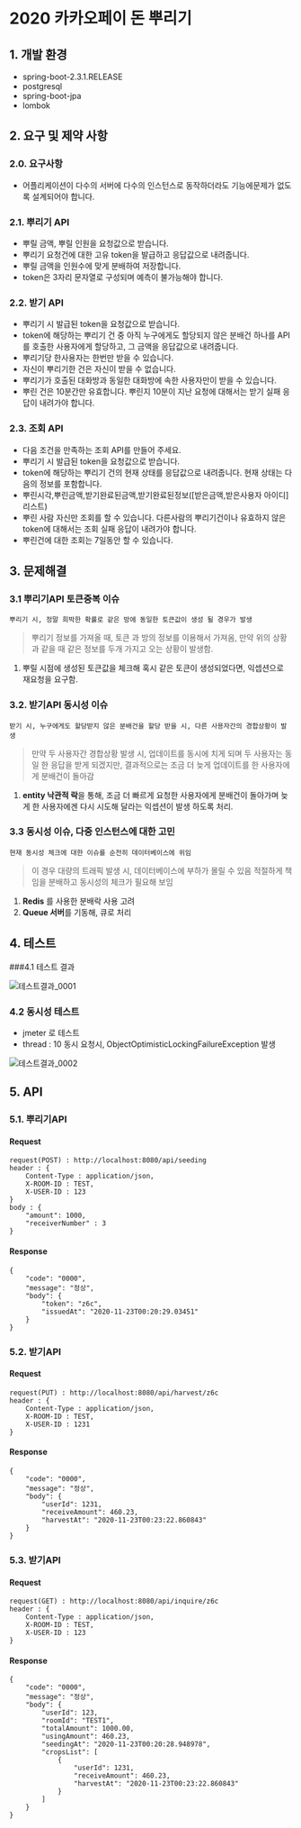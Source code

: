 # 2020 카카오페이 돈 뿌리기 

## 1. 개발 환경
* spring-boot-2.3.1.RELEASE
* postgresql
* spring-boot-jpa
* lombok


## 2. 요구 및 제약 사항
### 2.0. 요구사항
* 어플리케이션이 다수의 서버에 다수의 인스턴스로 동작하더라도 기능에문제가 없도록 설계되어야 합니다.

### 2.1. 뿌리기 API
* 뿌릴 금액, 뿌릴 인원을 요청값으로 받습니다.
* 뿌리기 요청건에 대한 고유 token을 발급하고 응답값으로 내려줍니다.
* 뿌릴 금액을 인원수에 맞게 분배하여 저장합니다.
* token은 3자리 문자열로 구성되며 예측이 불가능해야 합니다. 

### 2.2. 받기 API
* 뿌리기 시 발급된 token을 요청값으로 받습니다.
* token에 해당하는 뿌리기 건 중 아직 누구에게도 할당되지 않은 분배건 하나를
API를 호출한 사용자에게 할당하고, 그 금액을 응답값으로 내려줍니다.
* 뿌리기당 한사용자는 한번만 받을 수 있습니다.
* 자신이 뿌리기한 건은 자신이 받을 수 없습니다.
* 뿌리기가 호출된 대화방과 동일한 대화방에 속한 사용자만이 받을 수
있습니다.
* 뿌린 건은 10분간만 유효합니다. 뿌린지 10분이 지난 요청에 대해서는 받기
실패 응답이 내려가야 합니다.
 
### 2.3. 조회 API
* 다음 조건을 만족하는 조회 API를 만들어 주세요.
* 뿌리기 시 발급된 token을 요청값으로 받습니다.
* token에 해당하는 뿌리기 건의 현재 상태를 응답값으로 내려줍니다. 현재
상태는 다음의 정보를 포함합니다.
* 뿌린시각,뿌린금액,받기완료된금액,받기완료된정보([받은금액,받은사용자 아이디] 리스트)
* 뿌린 사람 자신만 조회를 할 수 있습니다. 다른사람의 뿌리기건이나 유효하지
않은 token에 대해서는 조회 실패 응답이 내려가야 합니다.
* 뿌린건에 대한 조회는 7일동안 할 수 있습니다. 


## 3. 문제해결
### 3.1 뿌리기API 토큰중복 이슈
~~~
뿌리기 시, 정말 희박한 확률로 같은 방에 동일한 토큰값이 생성 될 경우가 발생
~~~
> 뿌리기 정보를 가져올 때, 토큰 과 방의 정보를 이용해서 가져옴, 만약 위의 상황과 같을 때 같은 정보를
두개 가지고 오는 상황이 발생함.
1. 뿌릴 시점에 생성된 토큰값을 체크해 혹시 같은 토큰이 생성되었다면, 익셉션으로 재요청을 요구함.

### 3.2. 받기API 동시성 이슈
~~~
받기 시, 누구에게도 할당받지 않은 분배건을 할당 받을 시, 다른 사용자간의 경합상황이 발생
~~~
> 만약 두 사용자간 경합상황 발생 시, 업데이트를 동시에 치게 되며 두 사용자는 동일 한 응답을 받게 되겠지만, 
결과적으로는 조금 더 늦게 업데이트를 한 사용자에게 분배건이 돌아감
1. **entity 낙관적 락**을 통해, 조금 더 빠르게 요청한 사용자에게 분배건이 돌아가며 늦게 한 사용자에겐
다시 시도해 달라는 익셉션이 발생 하도록 처리. 

### 3.3 동시성 이슈, 다중 인스턴스에 대한 고민
~~~
현재 동시성 체크에 대한 이슈를 순전히 데이터베이스에 위임
~~~
> 이 경우 대량의 트래픽 발생 시, 데이터베이스에 부하가 몰릴 수 있음 적절하게 책임을 분배하고 동시성의 체크가 필요해 보임
1. **Redis** 를 사용한 분배락 사용 고려
2. **Queue 서버**를 기동해, 큐로 처리


## 4. 테스트
###4.1 테스트 결과

![테스트결과_0001](img/test_0001.png)


### 4.2 동시성 테스트
* jmeter 로 테스트
* thread : 10 동시 요청시, ObjectOptimisticLockingFailureException 발생

![테스트결과_0002](img/test_0002.png)

## 5. API

### 5.1. 뿌리기API
#### Request
~~~
request(POST) : http://localhost:8080/api/seeding
header : {
    Content-Type : application/json,
    X-ROOM-ID : TEST,
    X-USER-ID : 123
}
body : {
    "amount": 1000,
    "receiverNumber" : 3
}
~~~

#### Response
~~~
{
    "code": "0000",
    "message": "정상",
    "body": {
        "token": "z6c",
        "issuedAt": "2020-11-23T00:20:29.03451"
    }
}
~~~

### 5.2. 받기API
#### Request
~~~
request(PUT) : http://localhost:8080/api/harvest/z6c
header : {
    Content-Type : application/json,
    X-ROOM-ID : TEST,
    X-USER-ID : 1231
}
~~~

#### Response
~~~
{
    "code": "0000",
    "message": "정상",
    "body": {
        "userId": 1231,
        "receiveAmount": 460.23,
        "harvestAt": "2020-11-23T00:23:22.860843"
    }
}
~~~

### 5.3. 받기API
#### Request
~~~
request(GET) : http://localhost:8080/api/inquire/z6c
header : {
    Content-Type : application/json,
    X-ROOM-ID : TEST,
    X-USER-ID : 123
}
~~~

#### Response
~~~
{
    "code": "0000",
    "message": "정상",
    "body": {
        "userId": 123,
        "roomId": "TEST1",
        "totalAmount": 1000.00,
        "usingAmount": 460.23,
        "seedingAt": "2020-11-23T00:20:28.948978",
        "cropsList": [
            {
                "userId": 1231,
                "receiveAmount": 460.23,
                "harvestAt": "2020-11-23T00:23:22.860843"
            }
        ]
    }
}
~~~
